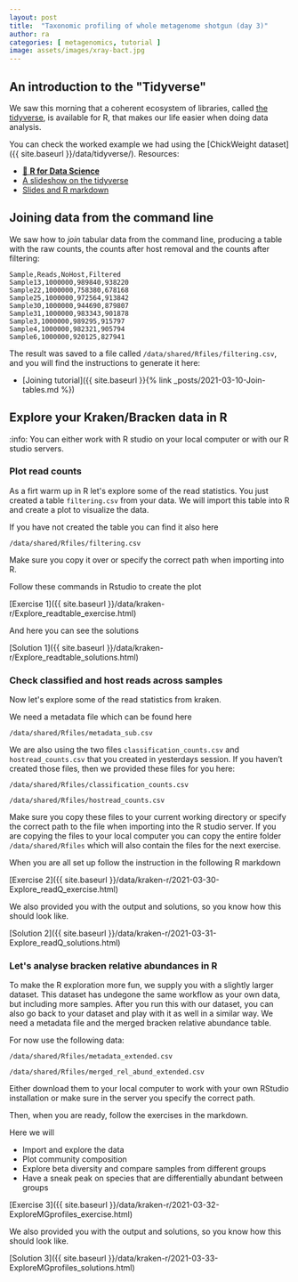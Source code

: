 ```yaml
---
layout: post
title:  "Taxonomic profiling of whole metagenome shotgun (day 3)"
author: ra
categories: [ metagenomics, tutorial ]
image: assets/images/xray-bact.jpg
---
```


## An introduction to the "Tidyverse"

We saw this morning that a coherent ecosystem of libraries, called [the tidyverse](https://www.tidyverse.org), is 
available for R, that makes our life easier when doing data analysis.

You can check the worked example we had using the [ChickWeight dataset]({{ site.baseurl }}/data/tidyverse/).
Resources:
* [:book: **R for Data Science**](https://r4ds.had.co.nz/index.html)
* [A slideshow on the tidyverse](https://oliviergimenez.github.io/intro_tidyverse/#13)
* [Slides and R markdown](https://github.com/LukaIgnjatovic/DataCamp_-_Track_-_Data_Scientist_with_R_-_Course_03_-_Introduction_to_the_Tidyverse)

## Joining data from the command line

We saw how to _join_ tabular data from the command line, producing a table with
the raw counts, the counts after host removal and the counts after filtering:
```
Sample,Reads,NoHost,Filtered
Sample13,1000000,989840,938220
Sample22,1000000,758380,678168
Sample25,1000000,972564,913842
Sample30,1000000,944690,879807
Sample31,1000000,983343,901878
Sample3,1000000,989295,915797
Sample4,1000000,982321,905794
Sample6,1000000,920125,827941
```

The result was saved to a file called `/data/shared/Rfiles/filtering.csv`, and you
will find the instructions to generate it here:

* [Joining tutorial]({{ site.baseurl }}{% link _posts/2021-03-10-Join-tables.md %})


## Explore your Kraken/Bracken data in R

 
:info: You can either work with R studio on your local computer or with our R studio servers. 

### Plot read counts

As a firt warm up in R let's explore some of the read statistics. 
You just created a table `filtering.csv` from your data. 
We will import this table into R and create a plot to visualize the data.

If you have not created the table you can find it also here

    /data/shared/Rfiles/filtering.csv

Make sure you copy it over or specify the correct path when importing into R.

Follow these commands in Rstudio to create the plot

[Exercise 1]({{ site.baseurl }}/data/kraken-r/Explore_readtable_exercise.html)

And here you can see the solutions

[Solution 1]({{ site.baseurl }}/data/kraken-r/Explore_readtable_solutions.html)

### Check classified and host reads across samples

Now let's explore some of the read statistics from kraken.

We need a metadata file which can be found here

    /data/shared/Rfiles/metadata_sub.csv

We are also using the two files `classification_counts.csv` and `hostread_counts.csv` that you created in yesterdays session. If you haven’t created those files, then we provided these files for you here:

    /data/shared/Rfiles/classification_counts.csv

    /data/shared/Rfiles/hostread_counts.csv

Make sure you copy these files to your current working directory or specify the correct path to the file when importing into the R studio server.
If you are copying the files to your local computer you can copy the entire folder `/data/shared/Rfiles` which will also contain the files for the next exercise.

When you are all set up follow the instruction in the following R markdown

[Exercise 2]({{ site.baseurl }}/data/kraken-r/2021-03-30-Explore_readQ_exercise.html)

We also provided you with the output and solutions, so you know how this should look like. 

[Solution 2]({{ site.baseurl }}/data/kraken-r/2021-03-31-Explore_readQ_solutions.html)


### Let's analyse bracken relative abundances in R

To make the R exploration more fun, we supply you with a slightly larger dataset. This dataset has undegone the same workflow as your own data, but including more samples. After you run this with our dataset, you can also go back to your dataset and play with it as well in a similar way. We need a metadata file and the merged bracken relative abundance table.

For now use the following data:

    /data/shared/Rfiles/metadata_extended.csv

    /data/shared/Rfiles/merged_rel_abund_extended.csv

Either download them to your local computer to work with your own RStudio installation or make sure in the server you specify the correct path.

Then, when you are ready, follow the exercises in the markdown. 

Here we will

- Import and explore the data
- Plot community composition
- Explore beta diversity and compare samples from different groups
- Have a sneak peak on species that are differentially abundant between groups

[Exercise 3]({{ site.baseurl }}/data/kraken-r/2021-03-32-ExploreMGprofiles_exercise.html)

We also provided you with the output and solutions, so you know how this should look like. 

[Solution 3]({{ site.baseurl }}/data/kraken-r/2021-03-33-ExploreMGprofiles_solutions.html)